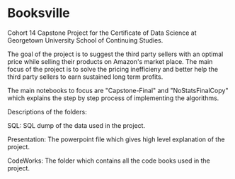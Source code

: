 # Booksville

Cohort 14 Capstone Project for the Certificate of Data Science at Georgetown University School of Continuing Studies.

The goal of the project is to suggest the third party sellers with an optimal price while selling their products on Amazon's market place. The main focus of the project is to solve the pricing inefficieny and better help the third party sellers to earn sustained long term profits.

The main notebooks to focus are "Capstone-Final" and "NoStatsFinalCopy" which explains the step by step process of implementing the algorithms.

Descriptions of the folders:

SQL: SQL dump of the data used in the project.

Presentation: The powerpoint file which gives high level explanation of the project.

CodeWorks: The folder which contains all the code books used in the project.
